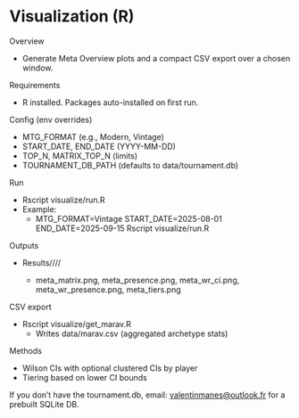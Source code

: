 # Visualization (R)

Overview
- Generate Meta Overview plots and a compact CSV export over a chosen window.

Requirements
- R installed. Packages auto-installed on first run.

Config (env overrides)
- MTG_FORMAT (e.g., Modern, Vintage)
- START_DATE, END_DATE (YYYY-MM-DD)
- TOP_N, MATRIX_TOP_N (limits)
- TOURNAMENT_DB_PATH (defaults to data/tournament.db)

Run
- Rscript visualize/run.R
- Example:
  - MTG_FORMAT=Vintage START_DATE=2025-08-01 END_DATE=2025-09-15 Rscript visualize/run.R

Outputs
- Results/<Format>/<Year>/<MM-DD-MM-DD>/
  - meta_matrix.png, meta_presence.png, meta_wr_ci.png, meta_wr_presence.png, meta_tiers.png

CSV export
- Rscript visualize/get_marav.R
  - Writes data/marav.csv (aggregated archetype stats)

Methods
- Wilson CIs with optional clustered CIs by player
- Tiering based on lower CI bounds

If you don’t have the tournament.db, email: valentinmanes@outlook.fr for a prebuilt SQLite DB.
